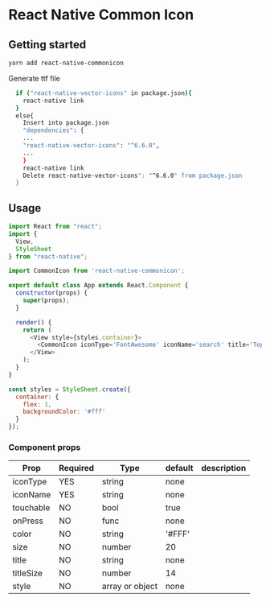 
# React Native Common Icon

## Getting started
```bash
yarn add react-native-commonicon
```

Generate ttf file
```bash
  if ("react-native-vector-icons" in package.json){
    react-native link
  }
  else{
    Insert into package.json
    "dependencies": {
    ...
    "react-native-vector-icons": "^6.6.0",
    ...
    }
    react-native link
    Delete react-native-vector-icons": "^6.6.0" from package.json
  }
```

## Usage
```javascript
import React from "react";
import {
  View,
  StyleSheet
} from "react-native";

import CommonIcon from 'react-native-commonicon';

export default class App extends React.Component {
  constructor(props) {
    super(props);
  }

  render() {
    return (
      <View style={styles.container}>
        <CommonIcon iconType='FontAwesome' iconName='search' title='Tophill' color='#313748' style={{margin:40}} onPress={()=>console.log('CommonIcon Text')}/>
      </View>
    );
  }
}

const styles = StyleSheet.create({
  container: {
    flex: 1,
    backgroundColor: '#fff'
  }
});
```
### Component props
| Prop | Required | Type | default | description |
| ---- | ---- | ----| ---- | ---- |
| iconType | YES | string | none | |
| iconName | YES | string | none | |
| touchable | NO | bool | true | |
| onPress | NO | func | none | |
| color | NO | string | '#FFF' | |
| size | NO | number | 20 | |
| title | NO |string | none | |
| titleSize | NO | number | 14 | |
| style | NO | array or object | none | |
